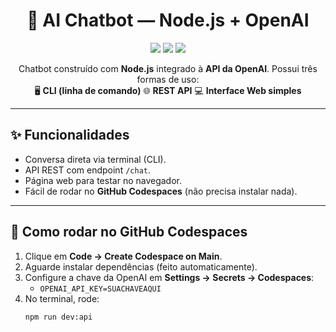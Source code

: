 <h1 align="center">🤖 AI Chatbot — Node.js + OpenAI</h1>

<p align="center">
  <img src="https://img.shields.io/badge/Node.js-20.x-green?style=for-the-badge&logo=node.js" />
  <img src="https://img.shields.io/badge/OpenAI-API-blue?style=for-the-badge&logo=openai" />
  <img src="https://img.shields.io/badge/Status-Working-success?style=for-the-badge" />
</p>

<p align="center">
  Chatbot construído com <b>Node.js</b> integrado à <b>API da OpenAI</b>.  
  Possui três formas de uso:
  <br/>
  🖥️ <b>CLI (linha de comando)</b>  
  🌐 <b>REST API</b>  
  💻 <b>Interface Web simples</b>
</p>

---

## ✨ Funcionalidades
- Conversa direta via terminal (CLI).  
- API REST com endpoint `/chat`.  
- Página web para testar no navegador.  
- Fácil de rodar no **GitHub Codespaces** (não precisa instalar nada).  

---

## 🚀 Como rodar no GitHub Codespaces
1. Clique em **Code → Create Codespace on Main**.  
2. Aguarde instalar dependências (feito automaticamente).  
3. Configure a chave da OpenAI em **Settings → Secrets → Codespaces**:  
   - `OPENAI_API_KEY=SUACHAVEAQUI`  
4. No terminal, rode:  
   ```bash
   npm run dev:api
